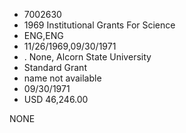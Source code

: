 * 7002630
* 1969 Institutional Grants For Science
* ENG,ENG
* 11/26/1969,09/30/1971
*  . None, Alcorn State University
* Standard Grant
*   name not available
* 09/30/1971
* USD 46,246.00

NONE